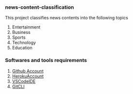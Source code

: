 ### news-content-classification
This project classifies news contents into the following topics
1. Entertainment 
2. Business
3. Sports
4. Technology
5. Education 

### Softwares and tools requirements
1. [Github Account](https://github.com)
2. [HerokuAccount](https://heroku.com)
3. [VSCodeIDE](https://code.visualstuidio.com)
4. [GitCLI](https://git-scm.com/book/en/v2/Getting-Started-The-Command-Line)

